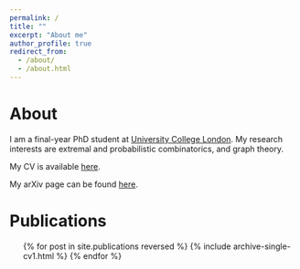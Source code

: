 ```yaml
---
permalink: /
title: ""
excerpt: "About me"
author_profile: true
redirect_from: 
  - /about/
  - /about.html
---
```


About
======
I am a final-year PhD student at <a href="https://www.ucl.ac.uk/" target="_blank" rel="noopener noreferrer">University College London</a>.
My research interests are extremal and probabilistic combinatorics, and graph theory.

My CV is available [here](https://kyriakosk.github.io/files/cv/Kyriakos_Katsamaktsis_CV.pdf).


<style>
ul {
list-style-type: circle;
}
img {
  border: 5px solid #FFFFFF;
}
</style>

[//]: # (* [Publications]&#40;https://kyriakosk.github.io/publications/&#41;)

[//]: # (* [CV]&#40;https://kyriakosk.github.io/cv/&#41; )

[//]: # (* [Talks]&#40;https://kyriakosk.github.io/talks/&#41;)

[//]: # (My arXiv page can be found [here]&#40;https://arxiv.org/search/math?query=Katsamaktsis%2C+Kyriakos&searchtype=author&abstracts=show&order=-announced_date_first&size=50&#41;.)
My arXiv page can be found <a href="https://arxiv.org/search/math?query=Katsamaktsis%2C+Kyriakos&searchtype=author&abstracts=show&order=-announced_date_first&size=50" target="_blank" rel="noopener noreferrer">here</a>.


Publications
======
  <ul>{% for post in site.publications reversed %}
    {% include archive-single-cv1.html %}
  {% endfor %}</ul>
